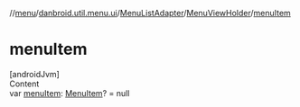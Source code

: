 //[menu](../../../../index.md)/[danbroid.util.menu.ui](../../index.md)/[MenuListAdapter](../index.md)/[MenuViewHolder](index.md)/[menuItem](menu-item.md)



# menuItem  
[androidJvm]  
Content  
var [menuItem](menu-item.md): [MenuItem](../../../danbroid.util.menu/-menu-item/index.md)? = null  



